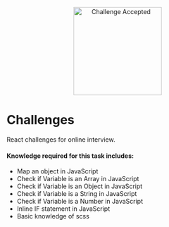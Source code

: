 <p align="center">
<img src="https://user-images.githubusercontent.com/3603793/84830477-d0091980-afff-11ea-87fc-c72b4d7d5e02.png" alt="Challenge Accepted" width="200">
</p>

# Challenges

React challenges for online interview.

#### Knowledge required for this task includes:
- Map an object in JavaScript
- Check if Variable is an Array in JavaScript
- Check if Variable is an Object in JavaScript
- Check if Variable is a String in JavaScript
- Check if Variable is a Number in JavaScript
- Inline IF statement in JavaScript
- Basic knowledge of scss
